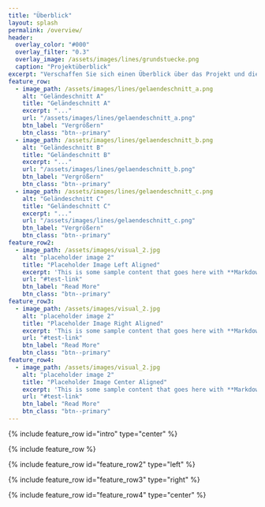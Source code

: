 ```yaml
---
title: "Überblick"
layout: splash
permalink: /overview/
header:
  overlay_color: "#000"
  overlay_filter: "0.3"
  overlay_image: /assets/images/lines/grundstuecke.png
  caption: "Projektüberblick"
excerpt: "Verschaffen Sie sich einen Überblick über das Projekt und die Bebauungsplanung."
feature_row:
  - image_path: /assets/images/lines/gelaendeschnitt_a.png
    alt: "Geländeschnitt A"
    title: "Geländeschnitt A"
    excerpt: "..."
    url: "/assets/images/lines/gelaendeschnitt_a.png"
    btn_label: "Vergrößern"
    btn_class: "btn--primary"
  - image_path: /assets/images/lines/gelaendeschnitt_b.png
    alt: "Geländeschnitt B"
    title: "Geländeschnitt B"
    excerpt: "..."
    url: "/assets/images/lines/gelaendeschnitt_b.png"
    btn_label: "Vergrößern"
    btn_class: "btn--primary"
  - image_path: /assets/images/lines/gelaendeschnitt_c.png
    alt: "Geländeschnitt C"
    title: "Geländeschnitt C"
    excerpt: "..."
    url: "/assets/images/lines/gelaendeschnitt_c.png"
    btn_label: "Vergrößern"
    btn_class: "btn--primary"
feature_row2:
  - image_path: /assets/images/visual_2.jpg
    alt: "placeholder image 2"
    title: "Placeholder Image Left Aligned"
    excerpt: 'This is some sample content that goes here with **Markdown** formatting. Left aligned with `type="left"`'
    url: "#test-link"
    btn_label: "Read More"
    btn_class: "btn--primary"
feature_row3:
  - image_path: /assets/images/visual_2.jpg
    alt: "placeholder image 2"
    title: "Placeholder Image Right Aligned"
    excerpt: 'This is some sample content that goes here with **Markdown** formatting. Right aligned with `type="right"`'
    url: "#test-link"
    btn_label: "Read More"
    btn_class: "btn--primary"
feature_row4:
  - image_path: /assets/images/visual_2.jpg
    alt: "placeholder image 2"
    title: "Placeholder Image Center Aligned"
    excerpt: 'This is some sample content that goes here with **Markdown** formatting. Centered with `type="center"`'
    url: "#test-link"
    btn_label: "Read More"
    btn_class: "btn--primary"
---
```


{% include feature_row id="intro" type="center" %}

{% include feature_row %}

{% include feature_row id="feature_row2" type="left" %}

{% include feature_row id="feature_row3" type="right" %}

{% include feature_row id="feature_row4" type="center" %}
